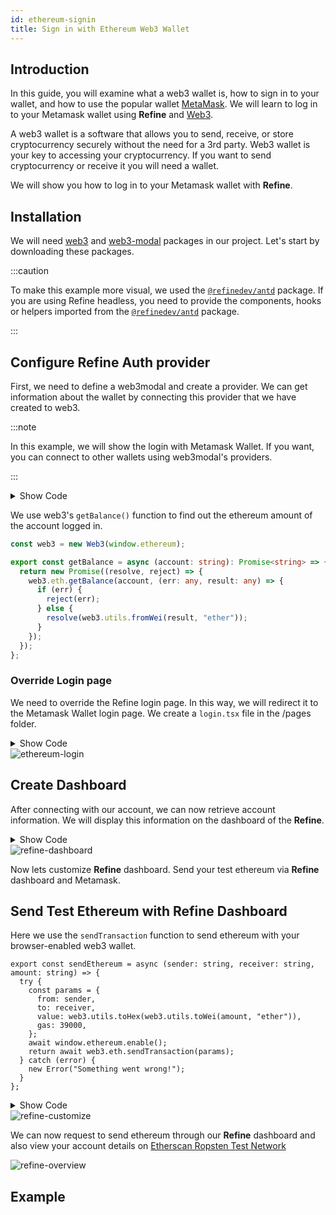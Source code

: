 ```yaml
---
id: ethereum-signin
title: Sign in with Ethereum Web3 Wallet
---
```


## Introduction

In this guide, you will examine what a web3 wallet is, how to sign in to your wallet, and how to use the popular wallet [MetaMask](https://metamask.io/). We will learn to log in to your Metamask wallet using **Refine** and [Web3](https://web3js.readthedocs.io/en/v1.5.2/).

A web3 wallet is a software that allows you to send, receive, or store cryptocurrency securely without the need for a 3rd party. Web3 wallet is your key to accessing your cryptocurrency. If you want to send cryptocurrency or receive it you will need a wallet.

We will show you how to log in to your Metamask wallet with **Refine**.

## Installation

We will need [web3](https://github.com/ChainSafe/web3.js) and [web3-modal](https://github.com/web3modal/web3modal) packages in our project. Let's start by downloading these packages.

<InstallPackagesCommand args="web3 web3modal"/>

:::caution

To make this example more visual, we used the [`@refinedev/antd`](https://github.com/refinedev/refine/tree/master/packages/refine-antd) package. If you are using Refine headless, you need to provide the components, hooks or helpers imported from the [`@refinedev/antd`](https://github.com/refinedev/refine/tree/master/packages/refine-antd) package.

:::

## Configure Refine Auth provider

First, we need to define a web3modal and create a provider. We can get information about the wallet by connecting this provider that we have created to web3.

:::note

In this example, we will show the login with Metamask Wallet. If you want, you can connect to other wallets using web3modal's providers.

:::

<details>
<summary>Show Code</summary>
<p>

```tsx title="/src/authprovider.ts"
import { AuthProvider } from "@refinedev/core";
import Web3 from "web3";
import Web3Modal from "web3modal";

import { getBalance } from "./utility";

export const TOKEN_KEY = "refine-auth";

const providerOptions = {};
const web3Modal = new Web3Modal({
  cacheProvider: true,
  providerOptions,
});

let provider: any | null = null;

export const authProvider: AuthProvider = {
  login: async () => {
    if (window.ethereum) {
      provider = await web3Modal.connect();
      const web3 = new Web3(provider);
      const accounts = await web3.eth.getAccounts();
      localStorage.setItem(TOKEN_KEY, accounts[0]);
      return {
        success: true,
        redirectTo: "/",
      };
    } else {
      return {
        success: false,
        error: new Error("Not set ethereum wallet or invalid. You need to install Metamask"),
      };
    }
  },
  logout: async () => {
    localStorage.removeItem(TOKEN_KEY);
    if (provider && provider.close) {
      await provider.close;

      provider = null;
      await web3Modal.clearCachedProvider();
    }
    return {
      success: true,
      redirectTo: "/login",
    };
  },
  onError: async (error) => {
    console.error(error);
    return { error };
  },
  check: async () => {
    const token = localStorage.getItem(TOKEN_KEY);
    if (token) {
      return {
        authenticated: true,
      };
    }

    return {
      authenticated: false,
      redirectTo: "/login",
      logout: true,
    };
  },
  getPermissions: async () => null,
  getIdentity: async () => {
    const address = localStorage.getItem(TOKEN_KEY);
    if (!address) {
      return null;
    }

    const balance = await getBalance(address);

    return {
      address,
      balance,
    };
  },
};
```

</p>
</details>

We use web3's `getBalance()` function to find out the ethereum amount of the account logged in.

```ts title="src/utility.ts"
const web3 = new Web3(window.ethereum);

export const getBalance = async (account: string): Promise<string> => {
  return new Promise((resolve, reject) => {
    web3.eth.getBalance(account, (err: any, result: any) => {
      if (err) {
        reject(err);
      } else {
        resolve(web3.utils.fromWei(result, "ether"));
      }
    });
  });
};
```

### Override Login page​

We need to override the Refine login page. In this way, we will redirect it to the Metamask Wallet login page. We create a `login.tsx` file in the /pages folder.

<details>
<summary>Show Code</summary>
<p>

```tsx title="/src/page/login.tsx"
import { Layout, Button, Space, Typography } from "antd";
import { ThemedTitleV2 } from "@refinedev/antd";
// highlight-next-line
import { useLogin } from "@refinedev/core";

export const Login: React.FC = () => {
  // highlight-next-line
  const { mutate: login, isLoading } = useLogin();

  return (
    <Layout
      style={{
        height: "100vh",
        justifyContent: "center",
        alignItems: "center",
      }}
    >
      <Space direction="vertical" align="center" size="large">
        <ThemedTitleV2
          collapsed={false}
          wrapperStyles={{
            fontSize: "22px",
          }}
        />
        <Button type="primary" size="middle" loading={isLoading} onClick={() => login({})}>
          Sign in with Ethereum
        </Button>
        <Typography.Text type="secondary">Powered by Auth0</Typography.Text>
      </Space>
    </Layout>
  );
};
```

</p>
</details>

<img src="https://refine.ams3.cdn.digitaloceanspaces.com/website/static/img/guides-and-concepts/web3/login-min.gif" alt="ethereum-login" className="border border-gray-200 rounded" />

## Create Dashboard

After connecting with our account, we can now retrieve account information. We will display this information on the dashboard of the **Refine**.

<details>
<summary>Show Code</summary>
<p>

```tsx title="src/pages/dashboard.tsx"
import React from "react";
import { useGetIdentity } from "@refinedev/core";
import { useModal } from "@refinedev/antd";
import { Row, Col, Card, Typography, Space, Button, Modal, Form, Input } from "antd";

const { Text } = Typography;

export const DashboardPage: React.FC = () => {
  const { data, isLoading } = useGetIdentity<{
    address: string;
    balance: string;
  }>();

  return (
    <Row gutter={24}>
      <Col span={12}>
        <Card
          title="Ethereum Public ID"
          style={{ height: "150px", borderRadius: "15px" }}
          headStyle={{ textAlign: "center" }}
        >
          <Space align="center" direction="horizontal">
            <Text>{isLoading ? "loading" : data?.address}</Text>
          </Space>
        </Card>
      </Col>
      <Col span={8}>
        <Card
          title="Account Balance"
          style={{ height: "150px", borderRadius: "15px" }}
          headStyle={{ textAlign: "center" }}
        >
          <Text>{`${isLoading ? "loading" : data?.balance} Ether`}</Text>
        </Card>
      </Col>
    </Row>
  );
};
```

</p>
</details>

<img src="https://refine.ams3.cdn.digitaloceanspaces.com/website/static/img/guides-and-concepts/web3/dashboard.jpg" alt="refine-dashboard" className="border border-gray-200 rounded" />

Now lets customize **Refine** dashboard. Send your test ethereum via **Refine** dashboard and Metamask.

## Send Test Ethereum with Refine Dashboard

Here we use the `sendTransaction` function to send ethereum with your browser-enabled web3 wallet.

```tsx title="src/utility.ts"
export const sendEthereum = async (sender: string, receiver: string, amount: string) => {
  try {
    const params = {
      from: sender,
      to: receiver,
      value: web3.utils.toHex(web3.utils.toWei(amount, "ether")),
      gas: 39000,
    };
    await window.ethereum.enable();
    return await web3.eth.sendTransaction(params);
  } catch (error) {
    new Error("Something went wrong!");
  }
};
```

<details>
<summary>Show Code</summary>
<p>

```tsx title="src/pages/dashboard.tsx"
import React, { useState } from "react";
import { useGetIdentity } from "@refinedev/core";
import { useModal } from "@refinedev/antd";
import { Row, Col, Card, Typography, Space, Button, Modal, Form, Input, notification } from "antd";

import { sendEthereum } from "../utility";

const { Text } = Typography;

export const DashboardPage: React.FC = () => {
  const { data, isLoading } = useGetIdentity<{
    address: string;
    balance: string;
  }>();
  const { modalProps, show, close } = useModal();
  const [form] = Form.useForm();
  const [loading, setLoading] = useState(false);

  const handleModal = async (values: any) => {
    setLoading(true);
    const tx: any | undefined = await sendEthereum(data?.address!!, values.receiver, values.amount);
    const status = tx ? tx.status : undefined;
    setLoading(false);

    if (status) {
      close();
      notification["success"]({
        message: "Transaction Success",
        description: "Transaction successful you can check on Etherscan.io",
      });
    } else {
      notification["warning"]({
        message: "Transaction Failed",
        description: "Transaction failed try again",
      });
    }
  };

  return (
    <>
      <Row gutter={24}>
        <Col span={12}>
          <Card
            title="Ethereum Public ID"
            style={{ height: "150px", borderRadius: "15px" }}
            headStyle={{ textAlign: "center" }}
          >
            <Space align="center" direction="horizontal">
              <Text>{isLoading ? "loading" : data?.address}</Text>
            </Space>
          </Card>
        </Col>
        <Col span={8}>
          <Card
            title="Account Balance"
            style={{ height: "150px", borderRadius: "15px" }}
            headStyle={{ textAlign: "center" }}
          >
            <Text>{`${isLoading ? "loading" : data?.balance} Ether`}</Text>
          </Card>
        </Col>
        <Col span={12}>
          <Button style={{ maxWidth: 300, marginTop: 24 }} type="primary" size="large" onClick={() => show()}>
            Send Ethereum
          </Button>
          <Button
            style={{ maxWidth: 300, marginTop: 24, marginLeft: 12 }}
            type="primary"
            size="large"
            href={`https://ropsten.etherscan.io/address/${data?.address}`}
          >
            View on Etherscan
          </Button>
        </Col>
      </Row>
      <Modal
        {...modalProps}
        okText={"Send"}
        title={"Send Test Ethereum via Ropsten Chain"}
        onOk={form.submit}
        okButtonProps={{ loading: loading }}
      >
        <Form layout="vertical" onFinish={handleModal} form={form}>
          <Form.Item name="receiver" label="Receiver Public Address">
            <Input />
          </Form.Item>
          <Form.Item name="amount" label="Amaount Ether">
            <Input />
          </Form.Item>
        </Form>
      </Modal>
    </>
  );
};
```

</p>
</details>

<img src="https://refine.ams3.cdn.digitaloceanspaces.com/website/static/img/guides-and-concepts/web3/customize.jpg" alt="refine-customize" className="border border-gray-200 rounded" />

We can now request to send ethereum through our **Refine** dashboard and also view your account details on [Etherscan Ropsten Test Network](https://ropsten.etherscan.io/)

<img src="https://refine.ams3.cdn.digitaloceanspaces.com/website/static/img/guides-and-concepts/web3/overview-min.gif" alt="refine-overview" className="border border-gray-200 rounded" />

## Example

<CodeSandboxExample path="with-web3" />
